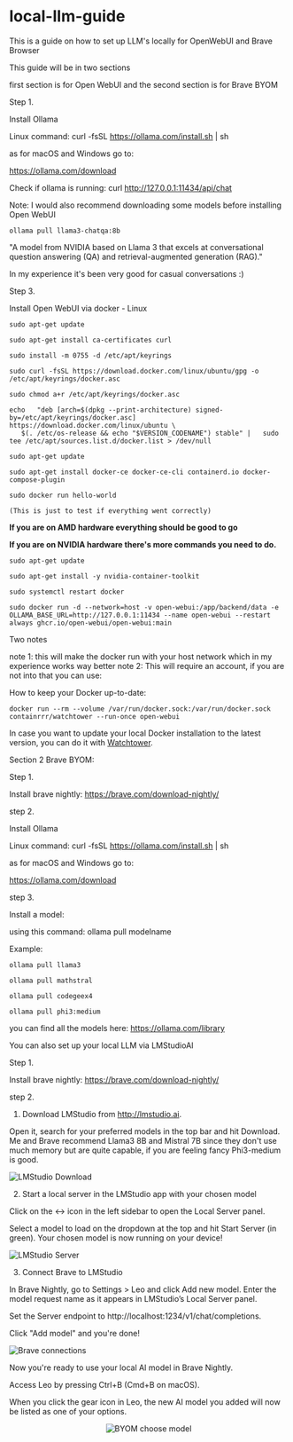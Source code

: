 # local-llm-guide
This is a guide on how to set up LLM's locally for OpenWebUI and Brave Browser

This guide will be in two sections

first section is for Open WebUI and the second section is for Brave BYOM



Step 1.

Install Ollama

Linux command: 
curl -fsSL https://ollama.com/install.sh | sh

as for macOS and Windows go to:

https://ollama.com/download

Check if ollama is running:
curl http://127.0.0.1:11434/api/chat


Note: I would also recommend downloading some models before installing Open WebUI 

```
ollama pull llama3-chatqa:8b
```

"A model from NVIDIA based on Llama 3 that excels at conversational question answering (QA) and retrieval-augmented generation (RAG)."

In my experience it's been very good for casual conversations :)

Step 3.

Install Open WebUI via docker - Linux

```
sudo apt-get update
```

```
sudo apt-get install ca-certificates curl
```

```
sudo install -m 0755 -d /etc/apt/keyrings
```

```
sudo curl -fsSL https://download.docker.com/linux/ubuntu/gpg -o /etc/apt/keyrings/docker.asc
```

```
sudo chmod a+r /etc/apt/keyrings/docker.asc
```

```
echo   "deb [arch=$(dpkg --print-architecture) signed-by=/etc/apt/keyrings/docker.asc] https://download.docker.com/linux/ubuntu \
   $(. /etc/os-release && echo "$VERSION_CODENAME") stable" |   sudo tee /etc/apt/sources.list.d/docker.list > /dev/null
```

```
sudo apt-get update
```

```
sudo apt-get install docker-ce docker-ce-cli containerd.io docker-compose-plugin
```

```
sudo docker run hello-world
```

```
(This is just to test if everything went correctly)
```

**If you are on AMD hardware everything should be good to go**


**If you are on NVIDIA hardware there's more commands you need to do.**


```
sudo apt-get update
```

```
sudo apt-get install -y nvidia-container-toolkit
```

```
sudo systemctl restart docker
```

```
sudo docker run -d --network=host -v open-webui:/app/backend/data -e OLLAMA_BASE_URL=http://127.0.0.1:11434 --name open-webui --restart always ghcr.io/open-webui/open-webui:main
```

Two notes

note 1: this will make the docker run with your host network which in my experience works way better
note 2: This will require an account, if you are not into that you can use:


How to keep your Docker up-to-date:
```
docker run --rm --volume /var/run/docker.sock:/var/run/docker.sock containrrr/watchtower --run-once open-webui
```

In case you want to update your local Docker installation to the latest version, you can do it with [Watchtower](https://containrrr.dev/watchtower/).

Section 2 Brave BYOM:



Step 1.

Install brave nightly:
https://brave.com/download-nightly/

step 2.

Install Ollama

Linux command: 
curl -fsSL https://ollama.com/install.sh | sh

as for macOS and Windows go to:

https://ollama.com/download

step 3.

Install a model:

using this command: ollama pull modelname

Example:
```
ollama pull llama3
```
```
ollama pull mathstral
```
```
ollama pull codegeex4
```
```
ollama pull phi3:medium
```

you can find all the models here:
https://ollama.com/library

You can also set up your local LLM via LMStudioAI

Step 1.

Install brave nightly:
https://brave.com/download-nightly/

step 2.

1) Download LMStudio from http://lmstudio.ai.

Open it, search for your preferred models in the top bar and hit Download.
Me and Brave recommend Llama3 8B and Mistral 7B since they don't use much memory
but are quite capable, if you are feeling fancy Phi3-medium is good.

![LMStudio Download](img/lstudio_downlaod.png)


2) Start a local server in the LMStudio app with your chosen model

Click on the ↔️ icon in the left sidebar to open the Local Server panel.

Select a model to load on the dropdown at the top and hit Start Server (in green). Your chosen model is now running on your device!

![LMStudio Server](img/lmstudioserver.png)


3) Connect Brave to LMStudio

In Brave Nightly, go to Settings > Leo and click Add new model. Enter the model request name as it appears in LMStudio’s Local Server panel.

Set the Server endpoint to http://localhost:1234/v1/chat/completions.

Click "Add model" and you're done!

![Brave connections](img/bravebyom_connection_lmstudio.png)

Now you're ready to use your local AI model in Brave Nightly.

Access Leo by pressing Ctrl+B (Cmd+B on macOS).

When you click the gear icon in Leo, the new AI model you added will now be listed as one of your options.

<p align="center">
  <img src="img/selecting_model_lmstudio.png" alt="BYOM choose model">
</p>